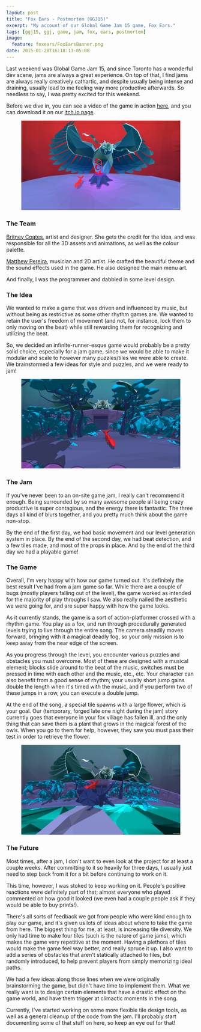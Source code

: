 ```yaml
---
layout: post
title: "Fox Ears - Postmortem (GGJ15)"
excerpt: "My account of our Global Game Jam 15 game, Fox Ears."
tags: [ggj15, ggj, game, jam, fox, ears, postmortem]
image:
  feature: foxears/FoxEarsBanner.png
date: 2015-01-28T16:18:13-05:00
---
```


Last weekend was Global Game Jam 15, and since Toronto has a wonderful dev scene, jams are always a great experience. On top of that, I find jams are always really creatively cathartic, and despite usually being intense and draining, usually lead to me feeling way more productive afterwards. So needless to say, I was pretty excited for this weekend.

Before we dive in, you can see a video of the game in action <a href="https://www.youtube.com/watch?v=97rNvLYpQCQ">here</a>, and you can download it on our <a href="http://angrysquidgames.itch.io/fox-ears">itch.io page</a>.

<figure>
	<a href="../images/foxears/Jam4.png"><img src="../images/foxears/Jam4.png"></a>
</figure>

### The Team

<a href="https://twitter.com/britney_coates">Britney Coates</a>, artist and designer. She gets the credit for the idea, and was responsible for all the 3D assets and animations, as well as the colour palette.

<a href="https://twitter.com/matthewpereira">Matthew Pereira</a>, musician and 2D artist. He crafted the beautiful theme and the sound effects used in the game. He also designed the main menu art.

And finally, I was the programmer and dabbled in some level design.

### The Idea

We wanted to make a game that was driven and influenced by music, but without being as restrictive as some other rhythm games are. We wanted to retain the user's freedom of movement (and not, for instance, lock them to only moving on the beat) while still rewarding them for recognizing and utilizing the beat.

So, we decided an infinite-runner-esque game would probably be a pretty solid choice, especially for a jam game, since we would be able to make it modular and scale to however many puzzles/tiles we were able to create. We brainstormed a few ideas for style and puzzles, and we were ready to jam!

<figure>
	<a href="../images/foxears/Jam2.png"><img src="../images/foxears/Jam2.png"></a>
</figure>

### The Jam

If you've never been to an on-site game jam, I really can't recommend it enough. Being surrounded by so many awesome people all being crazy productive is super contagious, and the energy there is fantastic. The three days all kind of blurs together, and you pretty much think about the game non-stop. 

By the end of the first day, we had basic movement and our level generation system in place. By the end of the second day, we had beat detection, and a few tiles made, and most of the props in place. And by the end of the third day we had a playable game! 

### The Game

Overall, I'm very happy with how our game turned out. It's definitely the best result I've had from a jam game so far. While there are a couple of bugs (mostly players falling out of the level), the game worked as intended for the majority of play throughs I saw. We also really nailed the aesthetic we were going for, and are super happy with how the game looks. 

As it currently stands, the game is a sort of action-platformer crossed with a rhythm game. You play as a fox, and run through procedurally generated levels trying to live through the entire song. The camera steadily moves forward, bringing with it a magical deadly fog, so your only mission is to keep away from the near edge of the screen. 

As you progress through the level, you encounter various puzzles and obstacles you must overcome. Most of these are designed with a musical element; blocks slide around to the beat of the music, switches must be pressed in time with each other and the music, etc., etc. Your character can also benefit from a good sense of rhythm; your usually short jump gains double the length when it's timed with the music, and if you perform two of these jumps in a row, you can execute a double jump.

At the end of the song, a special tile spawns with a large flower, which is your goal. Our (temporary, forged late one night during the jam) story currently goes that everyone in your fox village has fallen ill, and the only thing that can save them is a plant that grows in the magical forest of the owls. When you go to them for help, however, they saw you must pass their test in order to retrieve the flower. 

<figure>
	<a href="../images/foxears/Jam3.png"><img src="../images/foxears/Jam3.png"></a>
</figure>

### The Future

Most times, after a jam, I don't want to even look at the project for at least a couple weeks. After committing to it so heavily for three days, I usually just need to step back from it for a bit before continuing to work on it. 

This time, however, I was stoked to keep working on it. People's positive reactions were definitely part of that; almost everyone who played commented on how good it looked (we even had a couple people ask if they would be able to buy prints!). 

There's all sorts of feedback we got from people who were kind enough to play our game, and it's given us lots of ideas about where to take the game from here. The biggest thing for me, at least, is increasing tile diversity. We only had time to make four tiles (such is the nature of game jams), which makes the game very repetitive at the moment. Having a plethora of tiles would make the game feel way better, and really spruce it up. I also want to add a series of obstacles that aren't statically attached to tiles, but randomly introduced, to help prevent players from simply memorizing ideal paths.

We had a few ideas along those lines when we were originally brainstorming the game, but didn't have time to implement them. What we really want is to design certain elements that have a drastic effect on the game world, and have them trigger at climactic moments in the song. 

Currently, I've started working on some more flexible tile design tools, as well as a general cleanup of the code from the jam. I'll probably start documenting some of that stuff on here, so keep an eye out for that! 